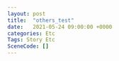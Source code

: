 ```yaml
---
layout: post
title:  "others_test"
date:   2021-05-24 09:00:00 +0000
categories: Etc
Tags: Story Etc
SceneCode: []
---
```

